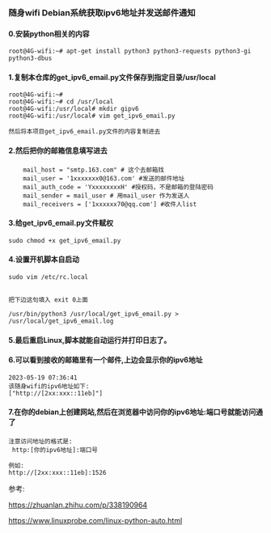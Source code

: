 ### 随身wifi  Debian系统获取ipv6地址并发送邮件通知



#### 0.安装python相关的内容

```
root@4G-wifi:~# apt-get install python3 python3-requests python3-gi python3-dbus
```



#### 1.复制本仓库的get_ipv6_email.py文件保存到指定目录/usr/local

```
root@4G-wifi:~# 
root@4G-wifi:~# cd /usr/local
root@4G-wifi:/usr/local# mkdir gipv6
root@4G-wifi:/usr/local# vim get_ipv6_email.py

然后将本项目get_ipv6_email.py文件的内容复制进去

```



#### 2.然后把你的邮箱信息填写进去

```
    mail_host = "smtp.163.com" # 这个去邮箱找
    mail_user = '1xxxxxxx0@163.com' #发送的邮件地址
    mail_auth_code = 'YxxxxxxxxH' #授权码，不是邮箱的登陆密码
    mail_sender = mail_user # 用mail_user 作为发送人
    mail_receivers = ['1xxxxxx70@qq.com'] #收件人list
```



#### 3.给get_ipv6_email.py文件赋权

```
sudo chmod +x get_ipv6_email.py

```



#### 4.设置开机脚本自启动

```
sudo vim /etc/rc.local


把下边这句填入 exit 0上面

/usr/bin/python3 /usr/local/get_ipv6_email.py > /usr/local/get_ipv6_email.log
```



#### 5.最后重启Linux,脚本就能自动运行并打印日志了。



#### 6.可以看到接收的邮箱里有一个邮件,上边会显示你的ipv6地址

```
2023-05-19 07:36:41
该随身wifi的ipv6地址如下:
["http://[2xx:xxx::11eb]"]
```



#### 7.在你的debian上创建网站,然后在浏览器中访问你的ipv6地址:端口号就能访问通了

```
注意访问地址的格式是:
 http:[你的ipv6地址]:端口号
 
例如:
http://[2xx:xxx::11eb]:1526
```



参考:

https://zhuanlan.zhihu.com/p/338190964

https://www.linuxprobe.com/linux-python-auto.html
